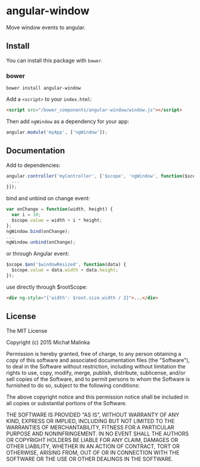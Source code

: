 # angular-window

Move window events to angular.

## Install

You can install this package with `bower`.

### bower

```shell
bower install angular-window
```

Add a `<script>` to your `index.html`:

```html
<script src="/bower_components/angular-window/window.js"></script>
```

Then add `ngWindow` as a dependency for your app:

```javascript
angular.module('myApp', ['ngWindow']);
```

## Documentation

Add to dependencies:

```javascript
angular.controller('myController', ['$scope', 'ngWindow', function($scope, ngWindow) {
  ...
}]);
```

bind and unbind on change event:

```javascript
var onChange = function(width, height) {
  var i = 10;
  $scope.value = width + i * height;
};
ngWindow.bind(onChange);
...
ngWindow.unbind(onChange);
```

or through Angular event:

```javascript
$scope.$on('$windowResized', function(data) {
  $scope.value = data.width + data.height;
});
```

use directly through $rootScope:

```html
<div ng-style="{'width': $root.size.width / 2}">...</div>
```

## License

The MIT License

Copyright (c) 2015 Michał Malinka

Permission is hereby granted, free of charge, to any person obtaining a copy
of this software and associated documentation files (the "Software"), to deal
in the Software without restriction, including without limitation the rights
to use, copy, modify, merge, publish, distribute, sublicense, and/or sell
copies of the Software, and to permit persons to whom the Software is
furnished to do so, subject to the following conditions:

The above copyright notice and this permission notice shall be included in
all copies or substantial portions of the Software.

THE SOFTWARE IS PROVIDED "AS IS", WITHOUT WARRANTY OF ANY KIND, EXPRESS OR
IMPLIED, INCLUDING BUT NOT LIMITED TO THE WARRANTIES OF MERCHANTABILITY,
FITNESS FOR A PARTICULAR PURPOSE AND NONINFRINGEMENT. IN NO EVENT SHALL THE
AUTHORS OR COPYRIGHT HOLDERS BE LIABLE FOR ANY CLAIM, DAMAGES OR OTHER
LIABILITY, WHETHER IN AN ACTION OF CONTRACT, TORT OR OTHERWISE, ARISING FROM,
OUT OF OR IN CONNECTION WITH THE SOFTWARE OR THE USE OR OTHER DEALINGS IN
THE SOFTWARE.
